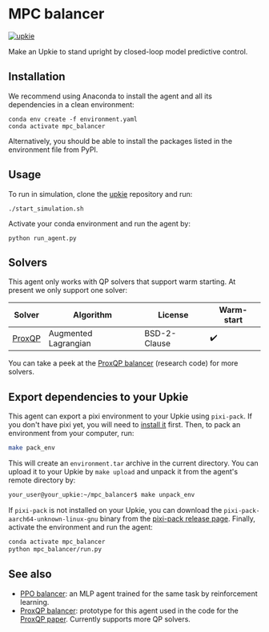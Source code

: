 # MPC balancer

[![upkie](https://img.shields.io/badge/upkie-8.0.0-bbaacc)](https://github.com/upkie/upkie/tree/v8.0.0)

Make an Upkie to stand upright by closed-loop model predictive control.

## Installation

We recommend using Anaconda to install the agent and all its dependencies in a clean environment:

```console
conda env create -f environment.yaml
conda activate mpc_balancer
```

Alternatively, you should be able to install the packages listed in the environment file from PyPI.

## Usage

To run in simulation, clone the [upkie](https://github.com/upkie/upkie) repository and run:

```console
./start_simulation.sh
```

Activate your conda environment and run the agent by:

```console
python run_agent.py
```

## Solvers

This agent only works with QP solvers that support warm starting. At present we only support one solver:

| Solver | Algorithm | License | Warm-start |
| ------ | --------- | ------- |------------|
| [ProxQP](https://github.com/Simple-Robotics/proxsuite) | Augmented Lagrangian | BSD-2-Clause | ✔️ |

You can take a peek at the [ProxQP balancer](https://github.com/stephane-caron/proxqp_balancer) (research code) for more solvers.

## Export dependencies to your Upkie

This agent can export a pixi environment to your Upkie using `pixi-pack`. If you don't have pixi yet, you will need to [install it](https://pixi.sh/latest/#installation) first. Then, to pack an environment from your computer, run:

```bash
make pack_env
```

This will create an `environment.tar` archive in the current directory. You can upload it to your Upkie by `make upload` and unpack it from the agent's remote directory by:

```bash
your_user@your_upkie:~/mpc_balancer$ make unpack_env

```

If `pixi-pack` is not installed on your Upkie, you can download the `pixi-pack-aarch64-unknown-linux-gnu` binary from the [pixi-pack release page](https://github.com/Quantco/pixi-pack/releases). Finally, activate the environment and run the agent:

```bash
conda activate mpc_balancer
python mpc_balancer/run.py
```

## See also

- [PPO balancer](https://github.com/upkie/ppo_balancer): an MLP agent trained for the same task by reinforcement learning.
- [ProxQP balancer](https://github.com/stephane-caron/proxqp_balancer): prototype for this agent used in the code for the [ProxQP paper](https://inria.hal.science/hal-04198663v2). Currently supports more QP solvers.
